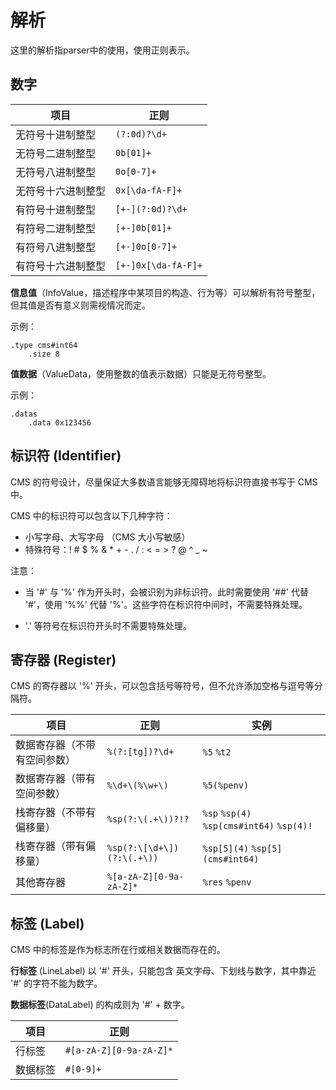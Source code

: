# 解析

这里的解析指parser中的使用，使用正则表示。

## 数字

项目|正则
---|----
无符号十进制整型|`(?:0d)?\d+`
无符号二进制整型|`0b[01]+`
无符号八进制整型|`0o[0-7]+`
无符号十六进制整型|`0x[\da-fA-F]+`
有符号十进制整型|`[+-](?:0d)?\d+`
有符号二进制整型|`[+-]0b[01]+`
有符号八进制整型|`[+-]0o[0-7]+`
有符号十六进制整型|`[+-]0x[\da-fA-F]+`

**信息值**（InfoValue，描述程序中某项目的构造、行为等）可以解析有符号整型，但其值是否有意义则需视情况而定。

示例：

```
.type cms#int64
    .size 8
```

**值数据**（ValueData，使用整数的值表示数据）只能是无符号整型。

示例：

```
.datas
    .data 0x123456
```

## 标识符 (Identifier)

CMS 的符号设计，尽量保证大多数语言能够无障碍地将标识符直接书写于 CMS 中。

CMS 中的标识符可以包含以下几种字符：

- 小写字母、大写字母 （CMS 大小写敏感）
- 特殊符号：! # $ % & * + - . / : < = > ? @ ^ _ ~

注意：

- 当 '#' 与 '%' 作为开头时，会被识别为非标识符。此时需要使用 '##' 代替 '#'，使用 '%%' 代替 '%'。这些字符在标识符中间时，不需要特殊处理。

- '.' 等符号在标识符开头时不需要特殊处理。

## 寄存器 (Register)

CMS 的寄存器以 '%' 开头，可以包含括号等符号，但不允许添加空格与逗号等分隔符。

项目|正则|实例
---|----|---
数据寄存器（不带有空间参数）|`%(?:[tg])?\d+`|`%5` `%t2`
数据寄存器（带有空间参数）|`%\d+\(%\w+\)`|`%5(%penv)`
栈寄存器（不带有偏移量）|`%sp(?:\(.+\))?!?`|`%sp` `%sp(4)` `%sp(cms#int64)` `%sp(4)!`
栈寄存器（带有偏移量）|`%sp(?:\[\d+\])(?:\(.+\))`|`%sp[5](4)` `%sp[5](cms#int64)`
其他寄存器|`%[a-zA-Z][0-9a-zA-Z]*`|`%res` `%penv`

## 标签 (Label)

CMS 中的标签是作为标志所在行或相关数据而存在的。

**行标签** (LineLabel) 以 '#' 开头，只能包含 英文字母、下划线与数字，其中靠近 '#' 的字符不能为数字。

**数据标签**(DataLabel) 的构成则为 '#' + 数字。

项目|正则
---|----
行标签|`#[a-zA-Z][0-9a-zA-Z]*`
数据标签|`#[0-9]+`
